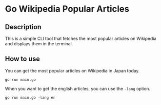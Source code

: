 # Go Wikipedia Popular Articles
## Description
This is a simple CLI tool that fetches the most popular articles on Wikipedia and displays them in the terminal.

## How to use
You can get the most popular articles on Wikipedia in Japan today.
```
go run main.go
```

When you want to get the english articles, you can use the `-lang` option.
```
go run main.go -lang en
```

